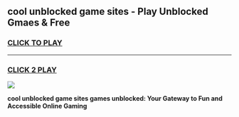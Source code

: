 
## cool unblocked game sites - Play Unblocked Gmaes & Free
<h3>
<a href="https://premium.freeplayer.one?title=cool_unblocked_game_sites&ref=19F">CLICK TO PLAY</a></h3>
<hr>

<h3>
<a href="https://premium.freeplayer.one?title=cool_unblocked_game_sites&ref=19F">CLICK 2 PLAY</a>
  
</h3>

<a href="https://premium.freeplayer.one?title=cool_unblocked_game_sites&ref=19F/"><img src="https://clearcache.store/games.png"></a>


**cool unblocked game sites games unblocked: Your Gateway to Fun and Accessible Online Gaming**
